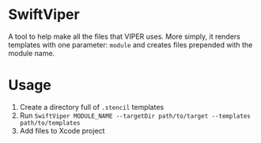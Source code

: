# SwiftViper

A tool to help make all the files that VIPER uses. More simply, it renders templates with one parameter: `module` and creates files prepended with the module name.

# Usage

1. Create a directory full of `.stencil` templates
2. Run `SwiftViper MODULE_NAME --targetDir path/to/target --templates path/to/templates`
3. Add files to Xcode project

